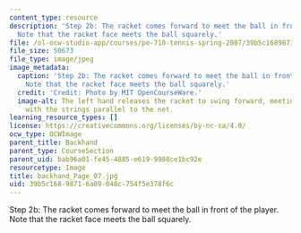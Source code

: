 ```yaml
---
content_type: resource
description: 'Step 2b: The racket comes forward to meet the ball in front of the player.
  Note that the racket face meets the ball squarely.'
file: /ol-ocw-studio-app/courses/pe-710-tennis-spring-2007/39b5c16898716a09048c754f5e378f6c_backhand_Page_07.jpg
file_size: 50673
file_type: image/jpeg
image_metadata:
  caption: 'Step 2b: The racket comes forward to meet the ball in front of the player.
    Note that the racket face meets the ball squarely.'
  credit: 'Credit: Photo by MIT OpenCourseWare.'
  image-alt: The left hand releases the racket to swing forward, meeting the ball
    with the strings parallel to the net.
learning_resource_types: []
license: https://creativecommons.org/licenses/by-nc-sa/4.0/
ocw_type: OCWImage
parent_title: Backhand
parent_type: CourseSection
parent_uid: bab96a01-fe45-4885-e619-9988ce1bc92e
resourcetype: Image
title: backhand_Page_07.jpg
uid: 39b5c168-9871-6a09-048c-754f5e378f6c
---
```

Step 2b: The racket comes forward to meet the ball in front of the player. Note that the racket face meets the ball squarely.